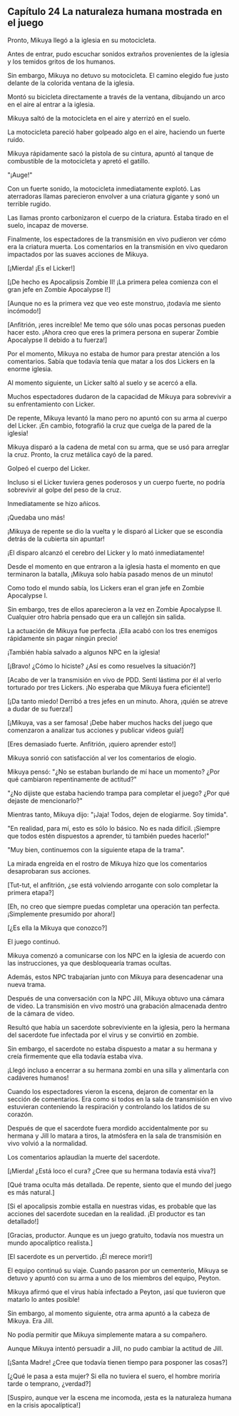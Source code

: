 
## Capítulo 24 La naturaleza humana mostrada en el juego


Pronto, Mikuya llegó a la iglesia en su motocicleta.

Antes de entrar, pudo escuchar sonidos extraños provenientes de la iglesia y los temidos gritos de los humanos.

Sin embargo, Mikuya no detuvo su motocicleta. El camino elegido fue justo delante de la colorida ventana de la iglesia.

Montó su bicicleta directamente a través de la ventana, dibujando un arco en el aire al entrar a la iglesia.

Mikuya saltó de la motocicleta en el aire y aterrizó en el suelo.

La motocicleta pareció haber golpeado algo en el aire, haciendo un fuerte ruido.

Mikuya rápidamente sacó la pistola de su cintura, apuntó al tanque de combustible de la motocicleta y apretó el gatillo.

"¡Auge!"

Con un fuerte sonido, la motocicleta inmediatamente explotó. Las aterradoras llamas parecieron envolver a una criatura gigante y sonó un terrible rugido.

Las llamas pronto carbonizaron el cuerpo de la criatura. Estaba tirado en el suelo, incapaz de moverse.

Finalmente, los espectadores de la transmisión en vivo pudieron ver cómo era la criatura muerta. Los comentarios en la transmisión en vivo quedaron impactados por las suaves acciones de Mikuya.

[¡Mierda! ¡Es el Licker!]

[¡De hecho es Apocalipsis Zombie II! ¡La primera pelea comienza con el gran jefe en Zombie Apocalypse I!]

[Aunque no es la primera vez que veo este monstruo, ¡todavía me siento incómodo!]

[Anfitrión, ¡eres increíble! Me temo que sólo unas pocas personas pueden hacer esto. ¡Ahora creo que eres la primera persona en superar Zombie Apocalypse II debido a tu fuerza!]

Por el momento, Mikuya no estaba de humor para prestar atención a los comentarios. Sabía que todavía tenía que matar a los dos Lickers en la enorme iglesia.

Al momento siguiente, un Licker saltó al suelo y se acercó a ella.

Muchos espectadores dudaron de la capacidad de Mikuya para sobrevivir a su enfrentamiento con Licker.

De repente, Mikuya levantó la mano pero no apuntó con su arma al cuerpo del Licker.
¡En cambio, fotografió la cruz que cuelga de la pared de la iglesia!

Mikuya disparó a la cadena de metal con su arma, que se usó para arreglar la cruz. Pronto, la cruz metálica cayó de la pared.

Golpeó el cuerpo del Licker.

Incluso si el Licker tuviera genes poderosos y un cuerpo fuerte, no podría sobrevivir al golpe del peso de la cruz.

Inmediatamente se hizo añicos.

¡Quedaba uno más!

¡Mikuya de repente se dio la vuelta y le disparó al Licker que se escondía detrás de la cubierta sin apuntar!

¡El disparo alcanzó el cerebro del Licker y lo mató inmediatamente!

Desde el momento en que entraron a la iglesia hasta el momento en que terminaron la batalla, ¡Mikuya solo había pasado menos de un minuto!

Como todo el mundo sabía, los Lickers eran el gran jefe en Zombie Apocalypse I.

Sin embargo, tres de ellos aparecieron a la vez en Zombie Apocalypse II. Cualquier otro habría pensado que era un callejón sin salida.

La actuación de Mikuya fue perfecta. ¡Ella acabó con los tres enemigos rápidamente sin pagar ningún precio!

¡También había salvado a algunos NPC en la iglesia!

[¡Bravo! ¿Cómo lo hiciste? ¿Así es como resuelves la situación?]

[Acabo de ver la transmisión en vivo de PDD. Sentí lástima por él al verlo torturado por tres Lickers. ¡No esperaba que Mikuya fuera eficiente!]

[¡Da tanto miedo! Derribó a tres jefes en un minuto. Ahora, ¡quién se atreve a dudar de su fuerza!]

[¡Mikuya, vas a ser famosa! ¡Debe haber muchos hacks del juego que comenzaron a analizar tus acciones y publicar videos guía!]

[Eres demasiado fuerte. Anfitrión, ¡quiero aprender esto!]

Mikuya sonrió con satisfacción al ver los comentarios de elogio.

Mikuya pensó: "¿No se estaban burlando de mí hace un momento? ¿Por qué cambiaron repentinamente de actitud?"

"¿No dijiste que estaba haciendo trampa para completar el juego? ¿Por qué dejaste de mencionarlo?"

Mientras tanto, Mikuya dijo: "¡Jaja! Todos, dejen de elogiarme. Soy tímida".

"En realidad, para mí, esto es sólo lo básico. No es nada difícil. ¡Siempre que todos estén dispuestos a aprender, tú también puedes hacerlo!"

"Muy bien, continuemos con la siguiente etapa de la trama".

La mirada engreída en el rostro de Mikuya hizo que los comentarios desaprobaran sus acciones.

[Tut-tut, el anfitrión, ¿se está volviendo arrogante con solo completar la primera etapa?]

[Eh, no creo que siempre puedas completar una operación tan perfecta. ¡Simplemente presumido por ahora!]

[¿Es ella la Mikuya que conozco?]

El juego continuó.

Mikuya comenzó a comunicarse con los NPC en la iglesia de acuerdo con las instrucciones, ya que desbloquearía tramas ocultas.

Además, estos NPC trabajarían junto con Mikuya para desencadenar una nueva trama.

Después de una conversación con la NPC Jill, Mikuya obtuvo una cámara de video. La transmisión en vivo mostró una grabación almacenada dentro de la cámara de video.

Resultó que había un sacerdote sobreviviente en la iglesia, pero la hermana del sacerdote fue infectada por el virus y se convirtió en zombie.

Sin embargo, el sacerdote no estaba dispuesto a matar a su hermana y creía firmemente que ella todavía estaba viva.

¡Llegó incluso a encerrar a su hermana zombi en una silla y alimentarla con cadáveres humanos!

Cuando los espectadores vieron la escena, dejaron de comentar en la sección de comentarios. Era como si todos en la sala de transmisión en vivo estuvieran conteniendo la respiración y controlando los latidos de su corazón.

Después de que el sacerdote fuera mordido accidentalmente por su hermana y Jill lo matara a tiros, la atmósfera en la sala de transmisión en vivo volvió a la normalidad.

Los comentarios aplaudían la muerte del sacerdote.

[¡Mierda! ¿Está loco el cura? ¿Cree que su hermana todavía está viva?]

[Qué trama oculta más detallada. De repente, siento que el mundo del juego es más natural.]

[Si el apocalipsis zombie estalla en nuestras vidas, es probable que las acciones del sacerdote sucedan en la realidad. ¡El productor es tan detallado!]

[Gracias, productor. Aunque es un juego gratuito, todavía nos muestra un mundo apocalíptico realista.]

[El sacerdote es un pervertido. ¡Él merece morir!]

El equipo continuó su viaje. Cuando pasaron por un cementerio, Mikuya se detuvo y apuntó con su arma a uno de los miembros del equipo, Peyton.

Mikuya afirmó que el virus había infectado a Peyton, ¡así que tuvieron que matarlo lo antes posible!

Sin embargo, al momento siguiente, otra arma apuntó a la cabeza de Mikuya. Era Jill.

No podía permitir que Mikuya simplemente matara a su compañero.

Aunque Mikuya intentó persuadir a Jill, no pudo cambiar la actitud de Jill.

[¡Santa Madre! ¿Cree que todavía tienen tiempo para posponer las cosas?]

[¿Qué le pasa a esta mujer? Si ella no tuviera el suero, el hombre moriría tarde o temprano, ¿verdad?]

[Suspiro, aunque ver la escena me incomoda, ¡esta es la naturaleza humana en la crisis apocalíptica!]

